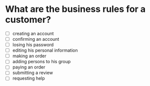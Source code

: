 # What are the business rules for a customer?

- [ ] creating an account
- [ ] confirming an account
- [ ] losing his password
- [ ] editing his personal information
- [ ] making an order
- [ ] adding persons to his group
- [ ] paying an order
- [ ] submitting a review
- [ ] requesting help
